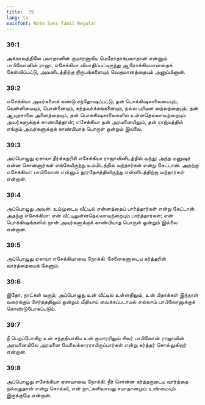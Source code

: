 ```yaml
---
title:  39
lang: ta
mainfont: Noto Sans Tamil Regular
---
```


###  39:1

அக்காலத்திலே பலாதானின் குமாரனாகிய மெரோதாக்பலாதான் என்னும் பாபிலோனின் ராஜா, எசேக்கியா வியாதிப்பட்டிருந்து ஆரோக்கியமானதைக் கேள்விப்பட்டு, அவனிடத்திற்கு நிருபங்களையும் வெகுமானத்தையும் அனுப்பினான்.

###  39:2

எசேக்கியா அவர்களைக் கண்டு சந்தோஷப்பட்டு, தன் பொக்கிஷசாலையையும், வெள்ளியையும், பொன்னையும், கந்தவர்க்கங்களையும், நல்ல பரிமள தைலத்தையும், தன் ஆயுதசாலை அனைத்தையும், தன் பொக்கிஷசாலைகளில் உள்ளதெல்லாவற்றையும் அவர்களுக்குக் காண்பித்தான்; எசேக்கியா தன் அரமனையிலும், தன் ராஜ்யத்தில் எங்கும் அவர்களுக்குக் காண்பியாத பொருள் ஒன்றும் இல்லை.

###  39:3

அப்பொழுது ஏசாயா தீர்க்கதரிசி எசேக்கியா ராஜாவினிடத்தில் வந்து: அந்த மனுஷர் என்ன சொன்னார்கள் எங்கேயிருந்து உம்மிடத்தில் வந்தார்கள் என்று கேட்டான். அதற்கு எசேக்கியா: பாபிலோன் என்னும் தூரதேசத்திலிருந்து என்னிடத்திற்கு வந்தார்கள் என்றான்.

###  39:4

அப்பொழுது அவன்: உம்முடைய வீட்டில் என்னத்தைப் பார்த்தார்கள் என்று கேட்டான். அதற்கு எசேக்கியா: என் வீட்டிலுள்ளதெல்லாவற்றையும் பார்த்தார்கள்; என் பொக்கிஷங்களில் நான் அவர்களுக்குக் காண்பியாத பொருள் ஒன்றும் இல்லை என்றான்.

###  39:5

அப்பொழுது ஏசாயா எசேக்கியாவை நோக்கி: சேனைகளுடைய கர்த்தரின் வார்த்தையைக் கேளும்.

###  39:6

இதோ, நாட்கள் வரும்; அப்பொழுது உன் வீட்டில் உள்ளதிலும், உன் பிதாக்கள் இந்நாள் வரைக்கும் சேர்த்ததிலும் ஒன்றும் மீதியாய் வைக்கப்படாமல் எல்லாம் பாபிலோனுக்குக் கொண்டுபோகப்படும்.

###  39:7

நீ பெறப்போகிற உன் சந்ததியாகிய உன் குமாரரிலும் சிலர் பாபிலோன் ராஜாவின் அரமனையிலே அரமனை வேலைக்காரராயிருப்பார்கள் என்று கர்த்தர் சொல்லுகிறார் என்றான்.

###  39:8

அப்பொழுது எசேக்கியா ஏசாயாவை நோக்கி: நீர் சொன்ன கர்த்தருடைய வார்த்தை நல்லதுதான் என்று சொல்லி, என் நாட்களிலாவது சமாதானமும் உண்மையும் இருக்குமே என்றான்.

